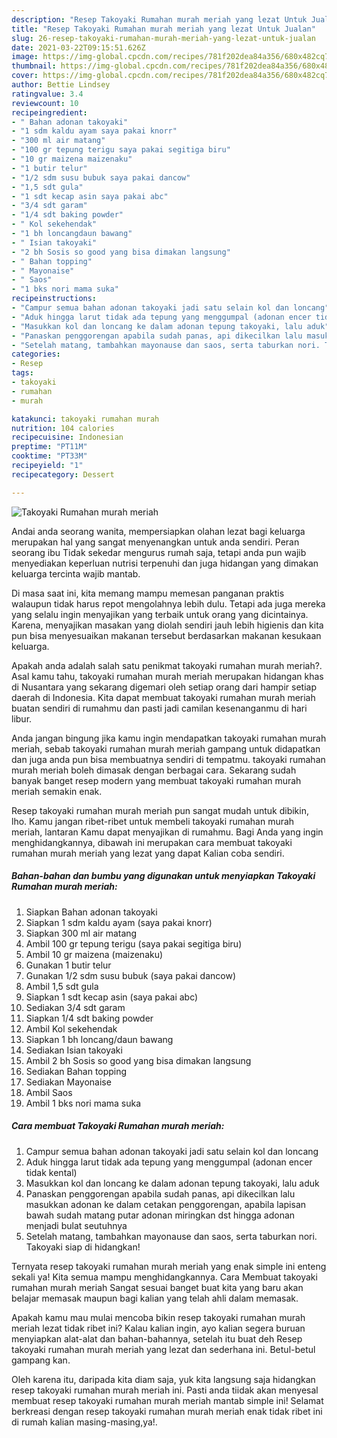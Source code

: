 ```yaml
---
description: "Resep Takoyaki Rumahan murah meriah yang lezat Untuk Jualan"
title: "Resep Takoyaki Rumahan murah meriah yang lezat Untuk Jualan"
slug: 26-resep-takoyaki-rumahan-murah-meriah-yang-lezat-untuk-jualan
date: 2021-03-22T09:15:51.626Z
image: https://img-global.cpcdn.com/recipes/781f202dea84a356/680x482cq70/takoyaki-rumahan-murah-meriah-foto-resep-utama.jpg
thumbnail: https://img-global.cpcdn.com/recipes/781f202dea84a356/680x482cq70/takoyaki-rumahan-murah-meriah-foto-resep-utama.jpg
cover: https://img-global.cpcdn.com/recipes/781f202dea84a356/680x482cq70/takoyaki-rumahan-murah-meriah-foto-resep-utama.jpg
author: Bettie Lindsey
ratingvalue: 3.4
reviewcount: 10
recipeingredient:
- " Bahan adonan takoyaki"
- "1 sdm kaldu ayam saya pakai knorr"
- "300 ml air matang"
- "100 gr tepung terigu saya pakai segitiga biru"
- "10 gr maizena maizenaku"
- "1 butir telur"
- "1/2 sdm susu bubuk saya pakai dancow"
- "1,5 sdt gula"
- "1 sdt kecap asin saya pakai abc"
- "3/4 sdt garam"
- "1/4 sdt baking powder"
- " Kol sekehendak"
- "1 bh loncangdaun bawang"
- " Isian takoyaki"
- "2 bh Sosis so good yang bisa dimakan langsung"
- " Bahan topping"
- " Mayonaise"
- " Saos"
- "1 bks nori mama suka"
recipeinstructions:
- "Campur semua bahan adonan takoyaki jadi satu selain kol dan loncang"
- "Aduk hingga larut tidak ada tepung yang menggumpal (adonan encer tidak kental)"
- "Masukkan kol dan loncang ke dalam adonan tepung takoyaki, lalu aduk"
- "Panaskan penggorengan apabila sudah panas, api dikecilkan lalu masukkan adonan ke dalam cetakan penggorengan, apabila lapisan bawah sudah matang putar adonan miringkan dst hingga adonan menjadi bulat seutuhnya"
- "Setelah matang, tambahkan mayonause dan saos, serta taburkan nori. Takoyaki siap di hidangkan!"
categories:
- Resep
tags:
- takoyaki
- rumahan
- murah

katakunci: takoyaki rumahan murah 
nutrition: 104 calories
recipecuisine: Indonesian
preptime: "PT11M"
cooktime: "PT33M"
recipeyield: "1"
recipecategory: Dessert

---
```



![Takoyaki Rumahan murah meriah](https://img-global.cpcdn.com/recipes/781f202dea84a356/680x482cq70/takoyaki-rumahan-murah-meriah-foto-resep-utama.jpg)

Andai anda seorang wanita, mempersiapkan olahan lezat bagi keluarga merupakan hal yang sangat menyenangkan untuk anda sendiri. Peran seorang ibu Tidak sekedar mengurus rumah saja, tetapi anda pun wajib menyediakan keperluan nutrisi terpenuhi dan juga hidangan yang dimakan keluarga tercinta wajib mantab.

Di masa  saat ini, kita memang mampu memesan panganan praktis walaupun tidak harus repot mengolahnya lebih dulu. Tetapi ada juga mereka yang selalu ingin menyajikan yang terbaik untuk orang yang dicintainya. Karena, menyajikan masakan yang diolah sendiri jauh lebih higienis dan kita pun bisa menyesuaikan makanan tersebut berdasarkan makanan kesukaan keluarga. 



Apakah anda adalah salah satu penikmat takoyaki rumahan murah meriah?. Asal kamu tahu, takoyaki rumahan murah meriah merupakan hidangan khas di Nusantara yang sekarang digemari oleh setiap orang dari hampir setiap daerah di Indonesia. Kita dapat membuat takoyaki rumahan murah meriah buatan sendiri di rumahmu dan pasti jadi camilan kesenanganmu di hari libur.

Anda jangan bingung jika kamu ingin mendapatkan takoyaki rumahan murah meriah, sebab takoyaki rumahan murah meriah gampang untuk didapatkan dan juga anda pun bisa membuatnya sendiri di tempatmu. takoyaki rumahan murah meriah boleh dimasak dengan berbagai cara. Sekarang sudah banyak banget resep modern yang membuat takoyaki rumahan murah meriah semakin enak.

Resep takoyaki rumahan murah meriah pun sangat mudah untuk dibikin, lho. Kamu jangan ribet-ribet untuk membeli takoyaki rumahan murah meriah, lantaran Kamu dapat menyajikan di rumahmu. Bagi Anda yang ingin menghidangkannya, dibawah ini merupakan cara membuat takoyaki rumahan murah meriah yang lezat yang dapat Kalian coba sendiri.

<!--inarticleads1-->

##### Bahan-bahan dan bumbu yang digunakan untuk menyiapkan Takoyaki Rumahan murah meriah:

1. Siapkan  Bahan adonan takoyaki
1. Siapkan 1 sdm kaldu ayam (saya pakai knorr)
1. Siapkan 300 ml air matang
1. Ambil 100 gr tepung terigu (saya pakai segitiga biru)
1. Ambil 10 gr maizena (maizenaku)
1. Gunakan 1 butir telur
1. Gunakan 1/2 sdm susu bubuk (saya pakai dancow)
1. Ambil 1,5 sdt gula
1. Siapkan 1 sdt kecap asin (saya pakai abc)
1. Sediakan 3/4 sdt garam
1. Siapkan 1/4 sdt baking powder
1. Ambil  Kol sekehendak
1. Siapkan 1 bh loncang/daun bawang
1. Sediakan  Isian takoyaki
1. Ambil 2 bh Sosis so good yang bisa dimakan langsung
1. Sediakan  Bahan topping
1. Sediakan  Mayonaise
1. Ambil  Saos
1. Ambil 1 bks nori mama suka




<!--inarticleads2-->

##### Cara membuat Takoyaki Rumahan murah meriah:

1. Campur semua bahan adonan takoyaki jadi satu selain kol dan loncang
1. Aduk hingga larut tidak ada tepung yang menggumpal (adonan encer tidak kental)
1. Masukkan kol dan loncang ke dalam adonan tepung takoyaki, lalu aduk
1. Panaskan penggorengan apabila sudah panas, api dikecilkan lalu masukkan adonan ke dalam cetakan penggorengan, apabila lapisan bawah sudah matang putar adonan miringkan dst hingga adonan menjadi bulat seutuhnya
1. Setelah matang, tambahkan mayonause dan saos, serta taburkan nori. Takoyaki siap di hidangkan!




Ternyata resep takoyaki rumahan murah meriah yang enak simple ini enteng sekali ya! Kita semua mampu menghidangkannya. Cara Membuat takoyaki rumahan murah meriah Sangat sesuai banget buat kita yang baru akan belajar memasak maupun bagi kalian yang telah ahli dalam memasak.

Apakah kamu mau mulai mencoba bikin resep takoyaki rumahan murah meriah lezat tidak ribet ini? Kalau kalian ingin, ayo kalian segera buruan menyiapkan alat-alat dan bahan-bahannya, setelah itu buat deh Resep takoyaki rumahan murah meriah yang lezat dan sederhana ini. Betul-betul gampang kan. 

Oleh karena itu, daripada kita diam saja, yuk kita langsung saja hidangkan resep takoyaki rumahan murah meriah ini. Pasti anda tiidak akan menyesal membuat resep takoyaki rumahan murah meriah mantab simple ini! Selamat berkreasi dengan resep takoyaki rumahan murah meriah enak tidak ribet ini di rumah kalian masing-masing,ya!.

